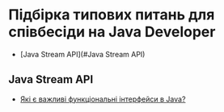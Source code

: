 # Підбірка типових питань для співбесіди на Java Developer

+ [Java Stream API](#Java Stream API)

## Java Stream API
+ [Які є важливі функціональні інтерфейси в Java?](stream-api.md#Які-є-важливі-функціональні-інтерфейси-в-Java)
